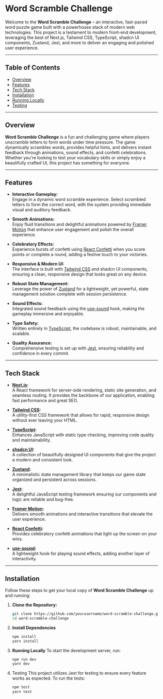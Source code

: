 # Word Scramble Challenge

Welcome to the **Word Scramble Challenge** – an interactive, fast-paced word puzzle game built with a powerhouse stack of modern web technologies. This project is a testament to modern front-end development, leveraging the best of Next.js, Tailwind CSS, TypeScript, shadcn UI components, Zustand, Jest, and more to deliver an engaging and polished user experience.

---

## Table of Contents

- [Overview](#overview)
- [Features](#features)
- [Tech Stack](#tech-stack)
- [Installation](#installation)
- [Running Locally](#running-locally)
- [Testing](#testing)


---

## Overview

**Word Scramble Challenge** is a fun and challenging game where players unscramble letters to form words under time pressure. The game dynamically scrambles words, provides helpful hints, and delivers instant feedback through animations, sound effects, and confetti celebrations. Whether you're looking to test your vocabulary skills or simply enjoy a beautifully crafted UI, this project has something for everyone.

---

## Features

- **Interactive Gameplay:**  
  Engage in a dynamic word scramble experience. Select scrambled letters to form the correct word, with the system providing immediate visual and auditory feedback.

- **Smooth Animations:**  
  Enjoy fluid transitions and delightful animations powered by [Framer Motion](https://www.framer.com/motion/) that enhance user engagement and polish the overall experience.

- **Celebratory Effects:**  
  Experience bursts of confetti using [React Confetti](https://www.npmjs.com/package/react-confetti) when you score points or complete a round, adding a festive touch to your victories.

- **Responsive & Modern UI:**  
  The interface is built with [Tailwind CSS](https://tailwindcss.com/) and shadcn UI components, ensuring a clean, responsive design that looks great on any device.

- **Robust State Management:**  
  Leverage the power of [Zustand](https://github.com/pmndrs/zustand) for a lightweight, yet powerful, state management solution complete with session persistence.

- **Sound Effects:**  
  Integrated sound feedback using the [use-sound](https://www.npmjs.com/package/use-sound) hook, making the gameplay immersive and enjoyable.

- **Type Safety:**  
  Written entirely in [TypeScript](https://www.typescriptlang.org/), the codebase is robust, maintainable, and scalable.

- **Quality Assurance:**  
  Comprehensive testing is set up with [Jest](https://jestjs.io/), ensuring reliability and confidence in every commit.

---

## Tech Stack

- **[Next.js](https://nextjs.org/):**  
  A React framework for server-side rendering, static site generation, and seamless routing. It provides the backbone of our application, enabling fast performance and great SEO.

- **[Tailwind CSS](https://tailwindcss.com/):**  
  A utility-first CSS framework that allows for rapid, responsive design without ever leaving your HTML.

- **[TypeScript](https://www.typescriptlang.org/):**  
  Enhances JavaScript with static type checking, improving code quality and maintainability.

- **[shadcn UI](https://ui.shadcn.com/):**  
  A collection of beautifully designed UI components that give the project a modern and consistent look.

- **[Zustand](https://github.com/pmndrs/zustand):**  
  A minimalistic state management library that keeps our game state organized and persistent across sessions.

- **[Jest](https://jestjs.io/):**  
  A delightful JavaScript testing framework ensuring our components and logic are reliable and bug-free.

- **[Framer Motion](https://www.framer.com/motion/):**  
  Delivers smooth animations and interactive transitions that elevate the user experience.

- **[React Confetti](https://www.npmjs.com/package/react-confetti):**  
  Provides celebratory confetti animations that light up the screen on your wins.

- **[use-sound](https://www.npmjs.com/package/use-sound):**  
  A lightweight hook for playing sound effects, adding another layer of interactivity.

---

## Installation

Follow these steps to get your local copy of **Word Scramble Challenge** up and running:

1. **Clone the Repository:**

   ```bash
   git clone https://github.com/yourusername/word-scramble-challenge.git
   cd word-scramble-challenge

2. **Install Dependencies**

    ```bash
    npm install
    yarn install

3. **Running Locally**
   To start the development server, run:

     ```bash
    npm run dev
    yarn dev
     
4. Testing
    This project utilizes Jest for testing to ensure every feature works as expected. To run the tests:

     ```bash
    npm test
    yarn test



